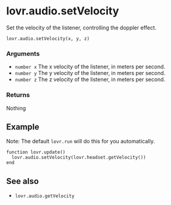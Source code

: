 <!--
category: reference
-->

lovr.audio.setVelocity
===

Set the velocity of the listener, controlling the doppler effect.

    lovr.audio.setVelocity(x, y, z)

### Arguments

- `number x` The x velocity of the listener, in meters per second.
- `number y` The y velocity of the listener, in meters per second.
- `number z` The z velocity of the listener, in meters per second.

### Returns

Nothing

Example
---

Note: The default `lovr.run` will do this for you automatically.

```
function lovr.update()
  lovr.audio.setVelocity(lovr.headset.getVelocity())
end
```

See also
---

- `lovr.audio.getVelocity`
